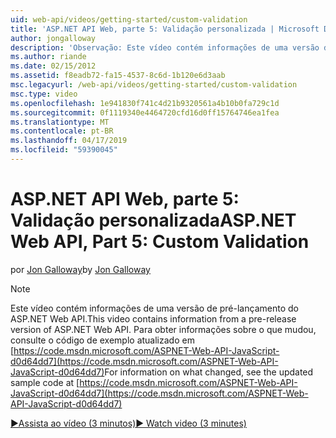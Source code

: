 ```yaml
---
uid: web-api/videos/getting-started/custom-validation
title: 'ASP.NET API Web, parte 5: Validação personalizada | Microsoft Docs'
author: jongalloway
description: 'Observação: Este vídeo contém informações de uma versão de pré-lançamento do ASP.NET Web API'
ms.author: riande
ms.date: 02/15/2012
ms.assetid: f8eadb72-fa15-4537-8c6d-1b120e6d3aab
msc.legacyurl: /web-api/videos/getting-started/custom-validation
msc.type: video
ms.openlocfilehash: 1e941830f741c4d21b9320561a4b10b0fa729c1d
ms.sourcegitcommit: 0f1119340e4464720cfd16d0ff15764746ea1fea
ms.translationtype: MT
ms.contentlocale: pt-BR
ms.lasthandoff: 04/17/2019
ms.locfileid: "59390045"
---
```

# <a name="aspnet-web-api-part-5-custom-validation"></a><span data-ttu-id="afaed-103">ASP.NET API Web, parte 5: Validação personalizada</span><span class="sxs-lookup"><span data-stu-id="afaed-103">ASP.NET Web API, Part 5: Custom Validation</span></span>

<span data-ttu-id="afaed-104">por [Jon Galloway](https://github.com/jongalloway)</span><span class="sxs-lookup"><span data-stu-id="afaed-104">by [Jon Galloway](https://github.com/jongalloway)</span></span>

> [!NOTE]
> <span data-ttu-id="afaed-105">Este vídeo contém informações de uma versão de pré-lançamento do ASP.NET Web API.</span><span class="sxs-lookup"><span data-stu-id="afaed-105">This video contains information from a pre-release version of ASP.NET Web API.</span></span> <span data-ttu-id="afaed-106">Para obter informações sobre o que mudou, consulte o código de exemplo atualizado em [https://code.msdn.microsoft.com/ASPNET-Web-API-JavaScript-d0d64dd7](https://code.msdn.microsoft.com/ASPNET-Web-API-JavaScript-d0d64dd7)</span><span class="sxs-lookup"><span data-stu-id="afaed-106">For information on what changed, see the updated sample code at [https://code.msdn.microsoft.com/ASPNET-Web-API-JavaScript-d0d64dd7](https://code.msdn.microsoft.com/ASPNET-Web-API-JavaScript-d0d64dd7)</span></span>

[<span data-ttu-id="afaed-107">&#9654;Assista ao vídeo (3 minutos)</span><span class="sxs-lookup"><span data-stu-id="afaed-107">&#9654; Watch video (3 minutes)</span></span>](https://channel9.msdn.com/Blogs/ASP-NET-Site-Videos/custom-validation)
